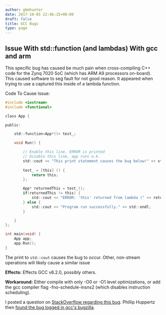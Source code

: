 ```yaml
---
author: gbmhunter
date: 2017-10-05 22:46:15+00:00
draft: false
title: GCC Bugs
type: page
---
```


## Issue With std::function (and lambdas) With gcc and arm

This specific bug has caused be much pain when cross-compiling C++ code for the Zynq 7020 SoC (which has ARM A9 processors on-board). This caused software to seg fault for not good reason. It appeared when trying to use a captured this inside of a lambda function.

Code To Cause Issue:

```c
#include <iostream>
#include <functional>

class App {

public:

    std::function<App*()> test_;

    void Run() {

        // Enable this line, ERROR is printed
        // Disable this line, app runs o.k.
        std::cout << "This print statement causes the bug below!" << std::endl;
        
        test_ = [this] () {
            return this;
        };

        App* returnedThis = test_();
        if(returnedThis != this) {
            std::cout << "ERROR: 'this' returned from lambda (" << returnedThis << ") is NOT the same as 'this' (" << this << ") !?!?!?!?!" << std::endl;
        } else {
            std::cout << "Program run successfully." << std::endl;
        }

    }
};

int main(void) {
    App app;
    app.Run();
}
```

The print to `std::cout` causes the bug to occur. Other, non-stream operations will likely cause a similar issue

**Effects:** Effects GCC v6.2.0, possibly others.

**Workaround:** Either compile with only -O0 or -O1 level optimizations, or add the gcc compiler flag -fno-schedule-insns2 (which disables instruction scheduling).

I posted a question on [StackOverflow regarding this bug](https://stackoverflow.com/questions/44830566/this-captured-by-lambda-is-incorrect-gcc-compiler-bug). Phillip Huppertz then [found the bug logged in gcc's bugzilla](https://gcc.gnu.org/bugzilla/show_bug.cgi?id=77686).
